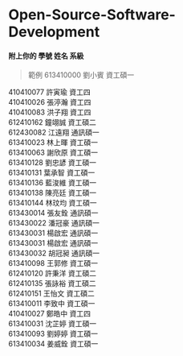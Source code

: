 # Open-Source-Software-Development
#### 附上你的 學號 姓名 系級
> 範例 613410000 劉小賓 資工碩一


410410077 許寅瑜 資工四  
410410026 張渟瀚 資工四  
410410083 洪子翔 資工四  
612410162 鐘翊誠 資工碩二  
612430082 江遠翔 通訊碩一  
613410023 林上暉 資工碩一  
613410063 謝欣原 資工碩一  
613410128 劉忠諺 資工碩一  
613410131 葉承智 資工碩一  
613410136 藍浚維 資工碩一  
613410138 陳亮廷 資工碩一  
613410144 林玟均 資工碩一  
613430014 張友銓 通訊碩一  
613430022 潘冠豪 通訊碩一  
613430031 楊啟宏 通訊碩一  
613430031 楊啟宏 通訊碩一  
613430032 胡冠昶 通訊碩一  
613410098 王郭修 資工碩一  
612410120 許秉洋 資工碩二  
612410135 張詠裕 資工碩二  
612410151 王怡文 資工碩二  
613410011 李致中 資工碩一  
410410027 鄭皓中 資工四  
613410031 沈芷婷 資工碩一  
613410093 劉婷婷 資工碩一  
613410034 姜威銓 資工碩一  
